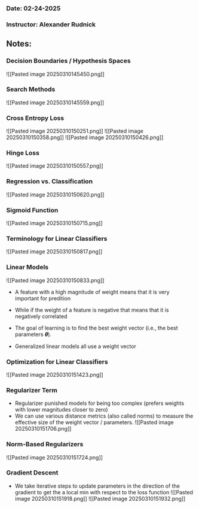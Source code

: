 ### Date: 02-24-2025
### Instructor: Alexander Rudnick


## Notes:

### Decision Boundaries / Hypothesis Spaces
![[Pasted image 20250310145450.png]]

### Search Methods
![[Pasted image 20250310145559.png]]

### Cross Entropy Loss
![[Pasted image 20250310150251.png]]
![[Pasted image 20250310150358.png]]
![[Pasted image 20250310150426.png]]

### Hinge Loss
![[Pasted image 20250310150557.png]]

### Regression vs. Classification
![[Pasted image 20250310150620.png]]

### Sigmoid Function
![[Pasted image 20250310150715.png]]

### Terminology for Linear Classifiers
![[Pasted image 20250310150817.png]]

### Linear Models
![[Pasted image 20250310150833.png]]
- A feature with a high magnitude of weight means that it is very important for predition
- While if the weight of a feature is negative that means that it is negatively correlated

- The goal of learning is to find the best weight vector (i.e., the best parameters 𝜽).
- Generalized linear models all use a weight vector

### Optimization for Linear Classifiers
![[Pasted image 20250310151423.png]]
### Regularizer Term
- Regularizer punished models for being too complex (prefers weights with lower magnitudes closer to zero)
- We can use various distance metrics (also called norms) to measure the effective size of the weight vector / parameters.
![[Pasted image 20250310151706.png]]

### Norm-Based Regularizers
![[Pasted image 20250310151724.png]]

### Gradient Descent
- We take iterative steps to update parameters in the direction of the gradient to get the a local min with respect to the loss function
![[Pasted image 20250310151918.png]]
![[Pasted image 20250310151932.png]]

